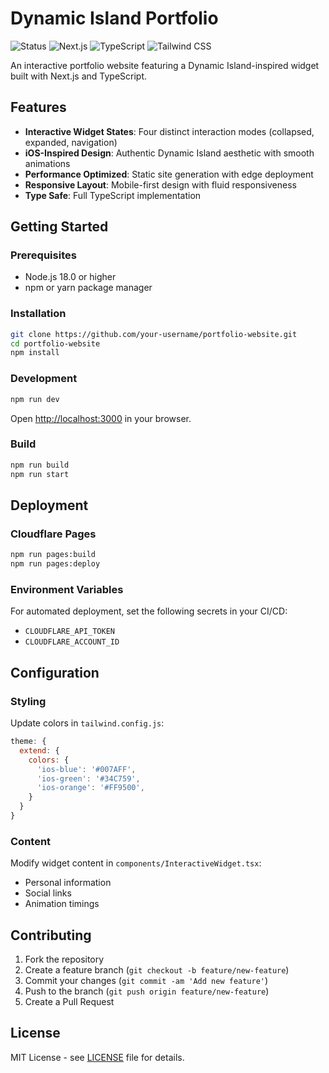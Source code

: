 # Dynamic Island Portfolio

![Status](https://img.shields.io/badge/Status-Live-brightgreen)
![Next.js](https://img.shields.io/badge/Next.js-14.2-black?logo=next.js)
![TypeScript](https://img.shields.io/badge/TypeScript-5.2-blue?logo=typescript)
![Tailwind CSS](https://img.shields.io/badge/Tailwind-3.3-06B6D4?logo=tailwindcss)

An interactive portfolio website featuring a Dynamic Island-inspired widget built with Next.js and TypeScript.


## Features

- **Interactive Widget States**: Four distinct interaction modes (collapsed, expanded, navigation)
- **iOS-Inspired Design**: Authentic Dynamic Island aesthetic with smooth animations
- **Performance Optimized**: Static site generation with edge deployment
- **Responsive Layout**: Mobile-first design with fluid responsiveness
- **Type Safe**: Full TypeScript implementation



## Getting Started

### Prerequisites

- Node.js 18.0 or higher
- npm or yarn package manager

### Installation

```bash
git clone https://github.com/your-username/portfolio-website.git
cd portfolio-website
npm install
```

### Development

```bash
npm run dev
```

Open [http://localhost:3000](http://localhost:3000) in your browser.

### Build

```bash
npm run build
npm run start
```

## Deployment

### Cloudflare Pages

```bash
npm run pages:build
npm run pages:deploy
```

### Environment Variables

For automated deployment, set the following secrets in your CI/CD:

- `CLOUDFLARE_API_TOKEN`
- `CLOUDFLARE_ACCOUNT_ID`

## Configuration

### Styling

Update colors in `tailwind.config.js`:

```javascript
theme: {
  extend: {
    colors: {
      'ios-blue': '#007AFF',
      'ios-green': '#34C759',
      'ios-orange': '#FF9500',
    }
  }
}
```

### Content

Modify widget content in `components/InteractiveWidget.tsx`:
- Personal information
- Social links
- Animation timings





## Contributing

1. Fork the repository
2. Create a feature branch (`git checkout -b feature/new-feature`)
3. Commit your changes (`git commit -am 'Add new feature'`)
4. Push to the branch (`git push origin feature/new-feature`)
5. Create a Pull Request

## License

MIT License - see [LICENSE](LICENSE) file for details.